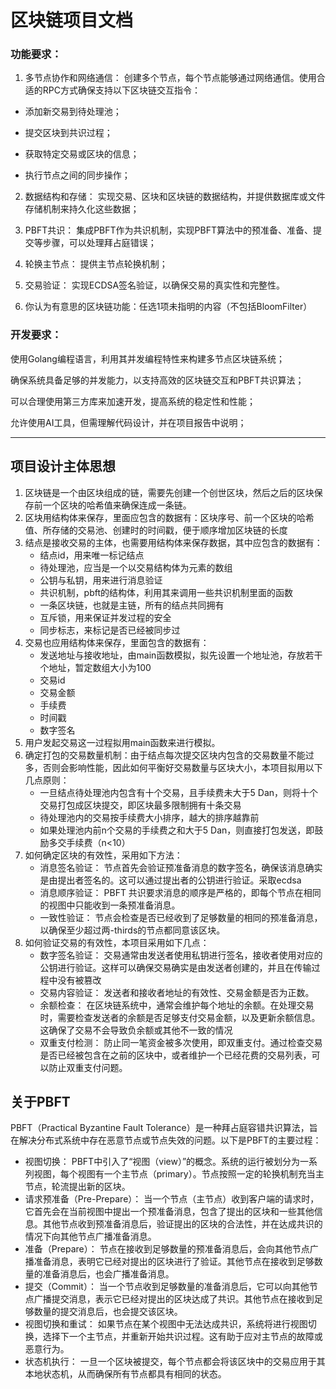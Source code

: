 # 区块链项目文档
### 功能要求：
1. 多节点协作和网络通信： 创建多个节点，每个节点能够通过网络通信。使用合适的RPC方式确保支持以下区块链交互指令：

- 添加新交易到待处理池；

- 提交区块到共识过程；

- 获取特定交易或区块的信息；

- 执行节点之间的同步操作；

2. 数据结构和存储： 实现交易、区块和区块链的数据结构，并提供数据库或文件存储机制来持久化这些数据；

3. PBFT共识： 集成PBFT作为共识机制，实现PBFT算法中的预准备、准备、提交等步骤，可以处理拜占庭错误；

4. 轮换主节点： 提供主节点轮换机制；

5. 交易验证： 实现ECDSA签名验证，以确保交易的真实性和完整性。

6. 你认为有意思的区块链功能：任选1项未指明的内容（不包括BloomFilter）
### 开发要求：
使用Golang编程语言，利用其并发编程特性来构建多节点区块链系统；

确保系统具备足够的并发能力，以支持高效的区块链交互和PBFT共识算法；

可以合理使用第三方库来加速开发，提高系统的稳定性和性能；

允许使用AI工具，但需理解代码设计，并在项目报告中说明；

----------------------------------------------------------------------------------

## 项目设计主体思想
1. 区块链是一个由区块组成的链，需要先创建一个创世区块，然后之后的区块保存前一个区块的哈希值来确保连成一条链。
2. 区块用结构体来保存，里面应包含的数据有：区块序号、前一个区块的哈希值、所存储的交易池、创建时的时间戳，便于顺序增加区块链的长度
3. 结点是接收交易的主体，也需要用结构体来保存数据，其中应包含的数据有：
   - 结点id，用来唯一标记结点
   - 待处理池，应当是一个以交易结构体为元素的数组
   - 公钥与私钥，用来进行消息验证
   - 共识机制，pbft的结构体，利用其来调用一些共识机制里面的函数
   - 一条区块链，也就是主链，所有的结点共同拥有
   - 互斥锁，用来保证并发过程的安全
   - 同步标志，来标记是否已经被同步过
4. 交易也应用结构体来保存，里面包含的数据有：
   - 发送地址与接收地址，由main函数模拟，拟先设置一个地址池，存放若干个地址，暂定数组大小为100
   - 交易id
   - 交易金额
   - 手续费
   - 时间戳
   - 数字签名
6. 用户发起交易这一过程拟用main函数来进行模拟。
7. 确定打包的交易数量机制：由于结点每次提交区块内包含的交易数量不能过多，否则会影响性能，因此如何平衡好交易数量与区块大小，本项目拟用以下几点原则：
   - 一旦结点待处理池内包含有十个交易，且手续费未大于5 Dan，则将十个交易打包成区块提交，即区块最多限制拥有十条交易
   - 待处理池内的交易按手续费大小排序，越大的排序越靠前
   - 如果处理池内前n个交易的手续费之和大于5 Dan，则直接打包发送，即鼓励多交手续费（n<10）
8. 如何确定区块的有效性，采用如下方法：
   - 消息签名验证： 节点首先会验证预准备消息的数字签名，确保该消息确实是由提出者签名的。这可以通过提出者的公钥进行验证。采取ecdsa
   - 消息顺序验证： PBFT 共识要求消息的顺序是严格的，即每个节点在相同的视图中只能收到一条预准备消息。
   - 一致性验证： 节点会检查是否已经收到了足够数量的相同的预准备消息，以确保至少超过两-thirds的节点都同意该区块。
9. 如何验证交易的有效性，本项目采用如下几点：
    - 数字签名验证： 交易通常由发送者使用私钥进行签名，接收者使用对应的公钥进行验证。这样可以确保交易确实是由发送者创建的，并且在传输过程中没有被篡改
    - 交易内容验证： 发送者和接收者地址的有效性、交易金额是否为正数。
    - 余额检查： 在区块链系统中，通常会维护每个地址的余额。在处理交易时，需要检查发送者的余额是否足够支付交易金额，以及更新余额信息。这确保了交易不会导致负余额或其他不一致的情况
    - 双重支付检测： 防止同一笔资金被多次使用，即双重支付。通过检查交易是否已经被包含在之前的区块中，或者维护一个已经花费的交易列表，可以防止双重支付问题。

## 关于PBFT
PBFT（Practical Byzantine Fault Tolerance）是一种拜占庭容错共识算法，旨在解决分布式系统中存在恶意节点或节点失效的问题。以下是PBFT的主要过程：
- 视图切换： PBFT中引入了“视图（view）”的概念。系统的运行被划分为一系列视图，每个视图有一个主节点（primary）。节点按照一定的轮换机制充当主节点，轮流提出新的区块。
- 请求预准备（Pre-Prepare）： 当一个节点（主节点）收到客户端的请求时，它首先会在当前视图中提出一个预准备消息，包含了提出的区块和一些其他信息。其他节点收到预准备消息后，验证提出的区块的合法性，并在达成共识的情况下向其他节点广播准备消息。
- 准备（Prepare）： 节点在接收到足够数量的预准备消息后，会向其他节点广播准备消息，表明它已经对提出的区块进行了验证。其他节点在接收到足够数量的准备消息后，也会广播准备消息。
- 提交（Commit）： 当一个节点收到足够数量的准备消息后，它可以向其他节点广播提交消息，表示它已经对提出的区块达成了共识。其他节点在接收到足够数量的提交消息后，也会提交该区块。
- 视图切换和重试： 如果节点在某个视图中无法达成共识，系统将进行视图切换，选择下一个主节点，并重新开始共识过程。这有助于应对主节点的故障或恶意行为。
- 状态机执行： 一旦一个区块被提交，每个节点都会将该区块中的交易应用于其本地状态机，从而确保所有节点都具有相同的状态。
